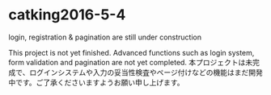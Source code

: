 # catking2016-5-4
login, registration &amp; pagination are still under construction

This project is not yet finished. Advanced functions such as login system, form validation and pagination are not yet completed.
本プロジェクトは未完成で、ログインシステムや入力の妥当性検査やページ付けなどの機能はまだ開発中です。ご了承くださいますようお願い申し上げます。
